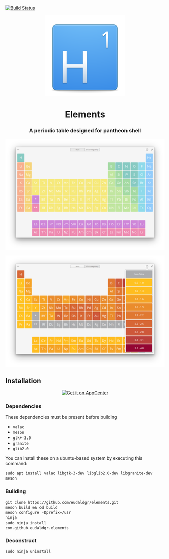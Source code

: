 [![Build Status](https://travis-ci.com/eudaldgr/elements.svg?branch=master)](https://travis-ci.com/eudaldgr/elements)
<div align="center">
	<span align="center"><img src="https://github.com/eudaldgr/elements/blob/master/data/icons/128.svg" alt="Icon"></span>
	<h1>Elements</h1>
	<h3>A periodic table designed for pantheon shell</h3>
</div>

![Screenshot](data/screenshots/Screenshot1.png)

![Screenshot](data/screenshots/Screenshot2.png)

## Installation

<p align="center">
  <a href="https://appcenter.elementary.io/com.github.eudaldgr.elements"><img src="https://appcenter.elementary.io/badge.svg?new" alt="Get it on AppCenter" /></a>
</p>

### Dependencies

These dependencies must be present before building
 - `valac`
 - `meson`
 - `gtk+-3.0`
 - `granite`
 - `glib2.0`

You can install these on a ubuntu-based system by executing this command:

```
sudo apt install valac libgtk-3-dev libglib2.0-dev libgranite-dev meson
```

### Building

```
git clone https://github.com/eudaldgr/elements.git
meson build && cd build
meson configure -Dprefix=/usr
ninja
sudo ninja install
com.github.eudaldgr.elements
```

### Deconstruct

```
sudo ninja uninstall
```
